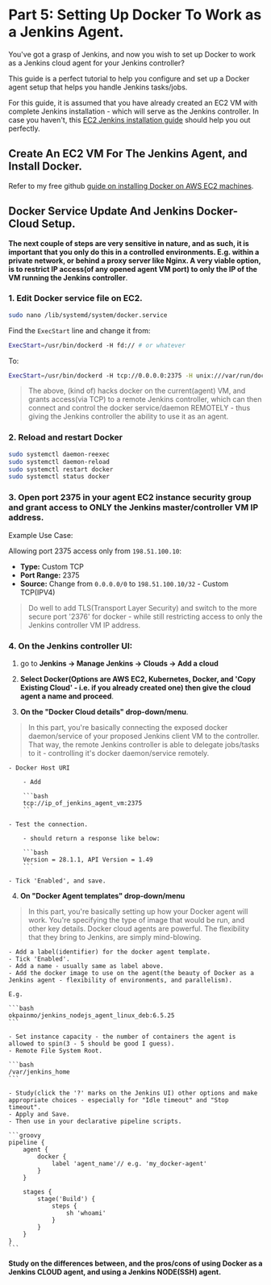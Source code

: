 # Part 5: Setting Up Docker To Work as a Jenkins Agent.

You've got a grasp of Jenkins, and now you wish to set up Docker to work as a Jenkins cloud agent for your Jenkins controller?

This guide is a perfect tutorial to help you configure and set up a Docker agent setup that helps you handle Jenkins tasks/jobs.

For this guide, it is assumed that you have already created an EC2 VM with complete Jenkins installation - which will serve as the Jenkins controller. In case you haven't, this [EC2 Jenkins installation guide](https://github.com/Okpainmo/jenkins-prometheus-grafana-ci-cd-survival-kit/blob/main/guides/jenkins_core/1_installing_jenkins_on_aws_ec2.md) should help you out perfectly.

## Create An EC2 VM For The Jenkins Agent, and Install Docker.

Refer to my free github [guide on installing Docker on AWS EC2 machines](https://github.com/Okpainmo/aws-cloud-survival-kit/blob/main/tutorials/ec2_docker-installation.md).

## Docker Service Update And Jenkins Docker-Cloud Setup.

**The next couple of steps are very sensitive in nature, and as such, it is important that you only do this in a controlled environments. E.g. within a private network, or behind a proxy server like Nginx. A very viable option, is to restrict IP access(of any opened agent VM port) to only the IP of the VM running the Jenkins controller**.

### 1. Edit Docker service file on EC2.

```bash
sudo nano /lib/systemd/system/docker.service
```

Find the `ExecStart` line and change it from:

```bash
ExecStart=/usr/bin/dockerd -H fd:// # or whatever
```

To:

```bash
ExecStart=/usr/bin/dockerd -H tcp://0.0.0.0:2375 -H unix:///var/run/docker.sock
```

> The above, (kind of) hacks docker on the current(agent) VM, and grants access(via TCP) to a remote Jenkins controller, which can then connect and control the docker service/daemon REMOTELY - thus giving the Jenkins controller the ability to use it as an agent.

### 2. Reload and restart Docker

```bash
sudo systemctl daemon-reexec
sudo systemctl daemon-reload
sudo systemctl restart docker
sudo systemctl status docker
```

### 3. Open port 2375 in your agent EC2 instance security group and grant access to ONLY the Jenkins master/controller VM IP address.

Example Use Case:

Allowing port 2375 access only from `198.51.100.10`:

* **Type:** Custom TCP
* **Port Range:** 2375
* **Source:** Change from `0.0.0.0/0` to `198.51.100.10/32` - Custom TCP(IPV4)

> Do well to add TLS(Transport Layer Security) and switch to the more secure port '2376' for docker - while still restricting access to only the Jenkins controller VM IP address.

### 4. On the Jenkins controller UI:

1. go to **Jenkins → Manage Jenkins → Clouds → Add a cloud**

2. **Select Docker(Options are AWS EC2, Kubernetes, Docker, and 'Copy Existing Cloud' - i.e. if you already created one) then give the cloud agent a name and proceed**.

3. **On the "Docker Cloud details" drop-down/menu**.

> In this part, you're basically connecting the exposed docker daemon/service of your proposed Jenkins client VM to the controller. That way, the remote Jenkins controller is able to delegate jobs/tasks to it - controlling it's docker daemon/service remotely.

    - Docker Host URI

        - Add 

        ```bash
        tcp://ip_of_jenkins_agent_vm:2375
        ```

    - Test the connection.

        - should return a response like below:

        ```bash
        Version = 28.1.1, API Version = 1.49
        ```

    - Tick 'Enabled', and save.

4. **On "Docker Agent templates" drop-down/menu**

> In this part, you're basically setting up how your Docker agent will work. You're specifying the type of image that would be run, and other key details. Docker cloud agents are powerful. The flexibility that they bring to Jenkins, are simply mind-blowing.

    - Add a label(identifier) for the docker agent template.
    - Tick 'Enabled'.
    - Add a name - usually same as label above.
    - Add the docker image to use on the agent(the beauty of Docker as a Jenkins agent - flexibility of environments, and parallelism). 

    E.g.

    ```bash
    okpainmo/jenkins_nodejs_agent_linux_deb:6.5.25
    ```

    - Set instance capacity - the number of containers the agent is allowed to spin(3 - 5 should be good I guess).
    - Remote File System Root.

    ```bash
    /var/jenkins_home 
    ```

    - Study(click the '?' marks on the Jenkins UI) other options and make appropriate choices - especially for "Idle timeout" and "Stop timeout".
    - Apply and Save.
    - Then use in your declarative pipeline scripts.

    ```groovy
    pipeline {
        agent {
            docker {
                label 'agent_name'// e.g. 'my_docker-agent'
            }
        }

        stages {    
            stage('Build') {
                steps {
                    sh 'whoami'                   
                }
            }
        }
    }
    ```

**Study on the differences between, and the pros/cons of using Docker as a Jenkins CLOUD agent, and using a Jenkins NODE(SSH) agent.**


